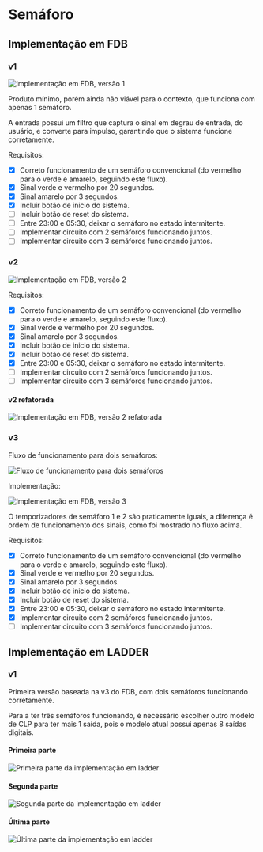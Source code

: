 # Semáforo

## Implementação em FDB

### v1

![Implementação em FDB, versão 1](imgs/fdb-v1.png)

Produto mínimo, porém ainda não viável para o contexto, que funciona com apenas 1 semáforo.

A entrada possui um filtro que captura o sinal em degrau de entrada, do usuário, e converte para impulso, garantindo que o sistema funcione corretamente.

Requisitos:

- [x] Correto funcionamento de um semáforo convencional (do vermelho para o verde e amarelo, seguindo este fluxo).
- [x] Sinal verde e vermelho por 20 segundos. 
- [x] Sinal amarelo por 3 segundos. 
- [x] Incluir botão de inicio do sistema.
- [ ] Incluir botão de reset do sistema.
- [ ] Entre 23:00 e 05:30, deixar o semáforo no estado intermitente.
- [ ] Implementar circuito com 2 semáforos funcionando juntos.
- [ ] Implementar circuito com 3 semáforos funcionando juntos.

### v2

![Implementação em FDB, versão 2](imgs/fdb-v2.png)

Requisitos:

- [x] Correto funcionamento de um semáforo convencional (do vermelho para o verde e amarelo, seguindo este fluxo).
- [x] Sinal verde e vermelho por 20 segundos. 
- [x] Sinal amarelo por 3 segundos. 
- [x] Incluir botão de inicio do sistema.
- [x] Incluir botão de reset do sistema.
- [x] Entre 23:00 e 05:30, deixar o semáforo no estado intermitente.
- [ ] Implementar circuito com 2 semáforos funcionando juntos.
- [ ] Implementar circuito com 3 semáforos funcionando juntos.

#### v2 refatorada

![Implementação em FDB, versão 2 refatorada](imgs/fdb-v2-refatorada.png)

### v3

Fluxo de funcionamento para dois semáforos:

![Fluxo de funcionamento para dois semáforos](imgs/fluxo-2.png)

Implementação:

![Implementação em FDB, versão 3](imgs/fdb-v3.png)

O temporizadores de semáforo 1 e 2 são praticamente iguais, a diferença é ordem de funcionamento dos sinais, como foi mostrado no fluxo acima. 

Requisitos:

- [x] Correto funcionamento de um semáforo convencional (do vermelho para o verde e amarelo, seguindo este fluxo).
- [x] Sinal verde e vermelho por 20 segundos. 
- [x] Sinal amarelo por 3 segundos. 
- [x] Incluir botão de inicio do sistema.
- [x] Incluir botão de reset do sistema.
- [x] Entre 23:00 e 05:30, deixar o semáforo no estado intermitente.
- [x] Implementar circuito com 2 semáforos funcionando juntos.
- [ ] Implementar circuito com 3 semáforos funcionando juntos.

## Implementação em LADDER

### v1

Primeira versão baseada na v3 do FDB, com dois semáforos funcionando corretamente. 

Para a ter três semáforos funcionando, é necessário escolher outro modelo de CLP para ter mais 1 saída, pois o modelo atual possui apenas 8 saídas digitais.

#### Primeira parte

![Primeira parte da implementação em ladder](imgs/ladder-pt1.png)

#### Segunda parte

![Segunda parte da implementação em ladder](imgs/ladder-pt2.png)

#### Última parte

![Última parte da implementação em ladder](imgs/ladder-pt3.png)
